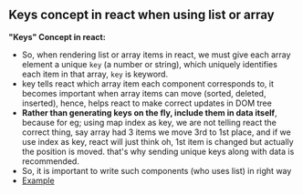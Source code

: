## Keys concept in react when using list or array

**"Keys" Concept in react:**
 - So, when rendering list or array items in react, we must give each array element a unique `key` (a number or string), which uniquely identifies each item in that array, `key` is keyword.
 - key tells react which array item each component corresponds to, it becomes important when array items can move (sorted, deleted, inserted), hence, helps react to make correct updates in DOM tree
 - **Rather than generating keys on the fly, include them in data itself**, because for eg; using map index as key, we are not telling react the correct thing, say array had 3 items we move 3rd to 1st place, and if we use index as key, react will just think oh, 1st item is changed but actually the position is moved. that's why sending unique keys along with data is recommended.
 - So, it is important to write such components (who uses list) in right way
  - [Example](https://github.com/princebansal7/Web-Development-Concepts/blob/main/react-js/09.react-keys-with-todo/src/App.jsx) 
